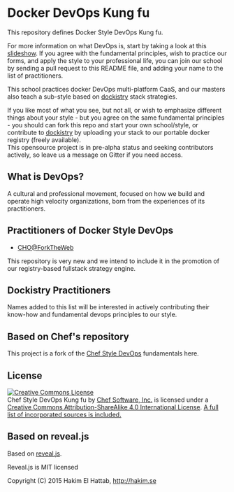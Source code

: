 # Docker DevOps Kung fu

This repository defines Docker Style DevOps Kung fu.
 
For more information on what DevOps is, start by taking a look at this [slideshow](http://chef.github.io/devops-kungfu/). If you agree with the fundamental principles, wish to practice our forms, and apply the style to your professional life, you can join
our school by sending a pull request to this README file, and adding your name to the list of practitioners.

This school practices docker DevOps multi-platform CaaS, and our masters also teach a sub-style based on   [dockistry](http://github.com/forktheweb/dockistry) stack strategies.

If you like most of what you see, but not all, or wish to emphasize different things about your style - but you agree on the same fundamental principles - you should can fork this repo and start your own school/style, or contribute to [dockistry](https://gitter.im/forktheweb/dockistry) by uploading your stack to our portable docker registry (freely available).  
This opensource project is in pre-alpha status and seeking contributors actively, so leave us a message on Gitter if you need access.

## What is DevOps?

A cultural and professional movement, focused on how we build and operate high
velocity organizations, born from the experiences of its practitioners.

## Practitioners of Docker Style DevOps

* [CHO@ForkTheWeb](https://github.com/dockistry)

This repository is very new and we intend to include it in the promotion of our registry-based fullstack strategy engine.


## Dockistry Practitioners

Names added to this list will be interested in actively contributing their know-how and fundamental devops principles to our style.

## Based on Chef's repository

This project is a fork of the [Chef Style DevOps](https://github.com/chef/devops-kungfu) fundamentals here.


## License

<a rel="license" href="http://creativecommons.org/licenses/by-sa/4.0/"><img alt="Creative Commons License" style="border-width:0" src="https://i.creativecommons.org/l/by-sa/4.0/88x31.png" /></a><br /><span xmlns:dct="http://purl.org/dc/terms/" property="dct:title">Chef Style DevOps Kung fu</span> by <a xmlns:cc="http://creativecommons.org/ns#" href="http://chef.io" property="cc:attributionName" rel="cc:attributionURL">Chef Software, Inc.</a> is licensed under a <a rel="license" href="http://creativecommons.org/licenses/by-sa/4.0/">Creative Commons Attribution-ShareAlike 4.0 International License</a>. <a href="attribution.html">A full list of incorporated sources is included.</a>

## Based on reveal.js

Based on [reveal.js](http://lab.hakim.se/reveal-js).

Reveal.js is MIT licensed

Copyright (C) 2015 Hakim El Hattab, http://hakim.se
